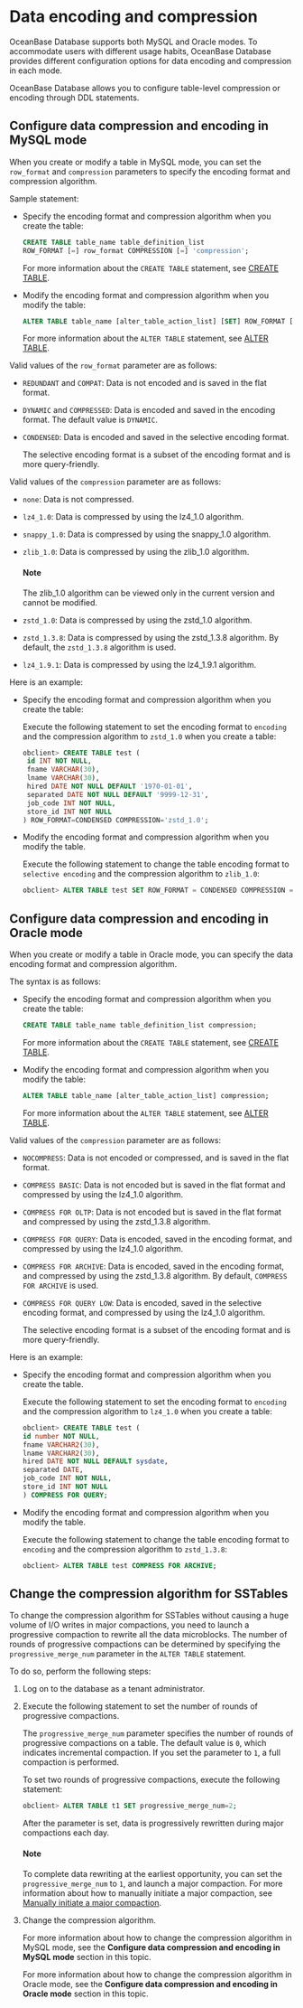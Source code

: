 # Data encoding and compression

OceanBase Database supports both MySQL and Oracle modes. To accommodate users with different usage habits, OceanBase Database provides different configuration options for data encoding and compression in each mode.

OceanBase Database allows you to configure table-level compression or encoding through DDL statements.

## Configure data compression and encoding in MySQL mode

When you create or modify a table in MySQL mode, you can set the `row_format` and `compression` parameters to specify the encoding format and compression algorithm.

Sample statement:

* Specify the encoding format and compression algorithm when you create the table:

   ```sql
   CREATE TABLE table_name table_definition_list
   ROW_FORMAT [=] row_format COMPRESSION [=] 'compression';
   ```

   For more information about the `CREATE TABLE` statement, see [CREATE TABLE](../../../500.sql-reference/100.sql-syntax/200.common-tenant-of-mysql-mode/600.sql-statement-of-mysql-mode/2600.create-table-of-mysql-mode.md).

* Modify the encoding format and compression algorithm when you modify the table:

   ```sql
   ALTER TABLE table_name [alter_table_action_list] [SET] ROW_FORMAT [=]row_format COMPRESSION [=]  'compression';
   ```

   For more information about the `ALTER TABLE` statement, see [ALTER TABLE](../../../500.sql-reference/100.sql-syntax/200.common-tenant-of-mysql-mode/600.sql-statement-of-mysql-mode/1600.alter-table-of-mysql-mode.md).

Valid values of the `row_format` parameter are as follows:

* `REDUNDANT` and `COMPAT`: Data is not encoded and is saved in the flat format.

* `DYNAMIC` and `COMPRESSED`: Data is encoded and saved in the encoding format. The default value is `DYNAMIC`.

* `CONDENSED`: Data is encoded and saved in the selective encoding format.

   The selective encoding format is a subset of the encoding format and is more query-friendly.

Valid values of the `compression` parameter are as follows:

* `none`: Data is not compressed.

* `lz4_1.0`: Data is compressed by using the lz4_1.0 algorithm.

* `snappy_1.0`: Data is compressed by using the snappy_1.0 algorithm.

* `zlib_1.0`: Data is compressed by using the zlib_1.0 algorithm.

  <main id="notice" type='explain'>
    <h4>Note</h4>
    <p>The zlib_1.0 algorithm can be viewed only in the current version and cannot be modified.</p>
  </main>


* `zstd_1.0`: Data is compressed by using the zstd_1.0 algorithm.

* `zstd_1.3.8`: Data is compressed by using the zstd_1.3.8 algorithm. By default, the `zstd_1.3.8` algorithm is used.

* `lz4_1.9.1`: Data is compressed by using the lz4_1.9.1 algorithm.

Here is an example:

* Specify the encoding format and compression algorithm when you create the table:

   Execute the following statement to set the encoding format to `encoding` and the compression algorithm to `zstd_1.0` when you create a table:

   ```sql
   obclient> CREATE TABLE test (
    id INT NOT NULL,
    fname VARCHAR(30),
    lname VARCHAR(30),
    hired DATE NOT NULL DEFAULT '1970-01-01',
    separated DATE NOT NULL DEFAULT '9999-12-31',
    job_code INT NOT NULL,
    store_id INT NOT NULL
   ) ROW_FORMAT=CONDENSED COMPRESSION='zstd_1.0';
   ```

* Modify the encoding format and compression algorithm when you modify the table.

   Execute the following statement to change the table encoding format to `selective encoding` and the compression algorithm to `zlib_1.0`:

   ```sql
   obclient> ALTER TABLE test SET ROW_FORMAT = CONDENSED COMPRESSION = 'zlib_1.0';
   ```

## Configure data compression and encoding in Oracle mode

When you create or modify a table in Oracle mode, you can specify the data encoding format and compression algorithm.

The syntax is as follows:

* Specify the encoding format and compression algorithm when you create the table:

   ```sql
   CREATE TABLE table_name table_definition_list compression;
   ```

   For more information about the `CREATE TABLE` statement, see [CREATE TABLE](../../../500.sql-reference/100.sql-syntax/300.common-tenant-of-oracle-mode/900.sql-statement-of-oracle-mode/100.ddl-of-oracle-mode/2400.create-table-of-oracle-mode.md).

* Modify the encoding format and compression algorithm when you modify the table:

   ```sql
   ALTER TABLE table_name [alter_table_action_list] compression;
   ```

   For more information about the `ALTER TABLE` statement, see [ALTER TABLE](../../../500.sql-reference/100.sql-syntax/300.common-tenant-of-oracle-mode/900.sql-statement-of-oracle-mode/100.ddl-of-oracle-mode/1000.alter-table-of-oracle-mode.md).

Valid values of the `compression` parameter are as follows:

* `NOCOMPRESS`: Data is not encoded or compressed, and is saved in the flat format.

* `COMPRESS BASIC`: Data is not encoded but is saved in the flat format and compressed by using the lz4_1.0 algorithm.

* `COMPRESS FOR OLTP`: Data is not encoded but is saved in the flat format and compressed by using the zstd_1.3.8 algorithm.

* `COMPRESS FOR QUERY`: Data is encoded, saved in the encoding format, and compressed by using the lz4_1.0 algorithm.

* `COMPRESS FOR ARCHIVE`: Data is encoded, saved in the encoding format, and compressed by using the zstd_1.3.8 algorithm. By default, `COMPRESS FOR ARCHIVE` is used.

* `COMPRESS FOR QUERY LOW`: Data is encoded, saved in the selective encoding format, and compressed by using the lz4_1.0 algorithm.

   The selective encoding format is a subset of the encoding format and is more query-friendly.

Here is an example:

* Specify the encoding format and compression algorithm when you create the table.

   Execute the following statement to set the encoding format to `encoding` and the compression algorithm to `lz4_1.0` when you create a table:

   ```sql
   obclient> CREATE TABLE test (
   id number NOT NULL,
   fname VARCHAR2(30),
   lname VARCHAR2(30),
   hired DATE NOT NULL DEFAULT sysdate,
   separated DATE,
   job_code INT NOT NULL,
   store_id INT NOT NULL
   ) COMPRESS FOR QUERY;
   ```

* Modify the encoding format and compression algorithm when you modify the table.

   Execute the following statement to change the table encoding format to `encoding` and the compression algorithm to `zstd_1.3.8`:

   ```sql
   obclient> ALTER TABLE test COMPRESS FOR ARCHIVE;
   ```

## Change the compression algorithm for SSTables

To change the compression algorithm for SSTables without causing a huge volume of I/O writes in major compactions, you need to launch a progressive compaction to rewrite all the data microblocks. The number of rounds of progressive compactions can be determined by specifying the `progressive_merge_num` parameter in the `ALTER TABLE` statement.

To do so, perform the following steps:

1. Log on to the database as a tenant administrator.

2. Execute the following statement to set the number of rounds of progressive compactions.

   The `progressive_merge_num` parameter specifies the number of rounds of progressive compactions on a table. The default value is `0`, which indicates incremental compaction. If you set the parameter to `1`, a full compaction is performed.

   To set two rounds of progressive compactions, execute the following statement:

   ```sql
   obclient> ALTER TABLE t1 SET progressive_merge_num=2;
   ```

   After the parameter is set, data is progressively rewritten during major compactions each day.

   <main id="notice" type='explain'>
    <h4>Note</h4>
    <p>To complete data rewriting at the earliest opportunity, you can set the <code>progressive_merge_num</code> to <code>1</code>, and launch a major compaction. For more information about how to manually initiate a major compaction, see <a href="../200.merge-management/400.manually-trigger-a-merge.md">Manually initiate a major compaction</a>. </p>
   </main>

3. Change the compression algorithm.

   For more information about how to change the compression algorithm in MySQL mode, see the **Configure data compression and encoding in MySQL mode** section in this topic.

   For more information about how to change the compression algorithm in Oracle mode, see the **Configure data compression and encoding in Oracle mode** section in this topic.
